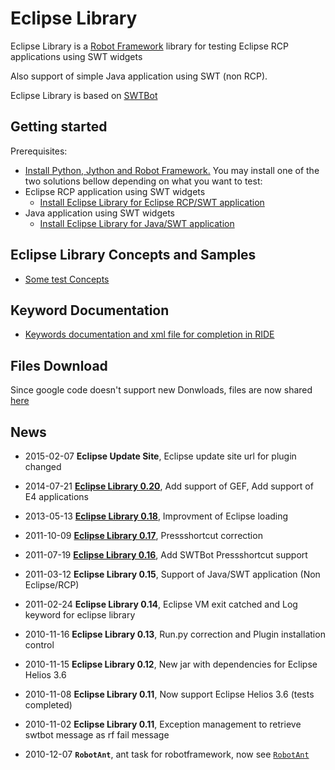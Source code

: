 # Eclipse Library #

Eclipse Library is a [Robot Framework](http://www.robotframework.org/) library for testing Eclipse RCP applications using SWT widgets

Also support of simple Java application using SWT (non RCP).

Eclipse Library is based on [SWTBot](http://wiki.eclipse.org/SWTBot)

## Getting started ##
Prerequisites:
  * [Install Python, Jython and Robot Framework.](http://code.google.com/p/robotframework/wiki/Installation)
You may install one of the two solutions bellow depending on what you want to test:
  * Eclipse RCP application using SWT widgets
    * [Install Eclipse Library for Eclipse RCP/SWT application](InstallationForEclipse.md)
  * Java application using SWT widgets
    * [Install Eclipse Library for Java/SWT application](InstallationForSwt.md)

## Eclipse Library Concepts and Samples ##
  * [Some test Concepts](Concept.md)

## Keyword Documentation ##
  * [Keywords documentation and xml file for completion in RIDE](Documentation.md)

## Files Download ##
Since google code doesn't support new Donwloads, files are now shared [here](https://drive.google.com/folderview?id=0B9-7aWAWw2o8VHQ4V3JlU3d5bkU)

## News ##
  * 2015-02-07 **Eclipse Update Site**, Eclipse update site url for plugin changed
  * 2014-07-21 **[Eclipse Library 0.20](ChangeLog.md)**, Add support of GEF, Add support of E4 applications
  * 2013-05-13 **[Eclipse Library 0.18](ChangeLog.md)**, Improvment of Eclipse loading
  * 2011-10-09 **[Eclipse Library 0.17](ChangeLog.md)**, Pressshortcut correction
  * 2011-07-19 **[Eclipse Library 0.16](ChangeLog.md)**, Add SWTBot Pressshortcut support
  * 2011-03-12 **Eclipse Library 0.15**, Support of Java/SWT application (Non Eclipse/RCP)
  * 2011-02-24 **Eclipse Library 0.14**, Eclipse VM exit catched and Log keyword for eclipse library
  * 2010-11-16 **Eclipse Library 0.13**, Run.py correction and Plugin installation control
  * 2010-11-15 **Eclipse Library 0.12**, New jar with dependencies for Eclipse Helios 3.6
  * 2010-11-08 **Eclipse Library 0.11**, Now support Eclipse Helios 3.6 (tests completed)
  * 2010-11-02 **Eclipse Library 0.11**, Exception management to retrieve swtbot message as rf fail message

  * 2010-12-07 **`RobotAnt`**, ant task for robotframework, now see [`RobotAnt`](http://code.google.com/p/robotframework-ant/)
<br />
<br />
